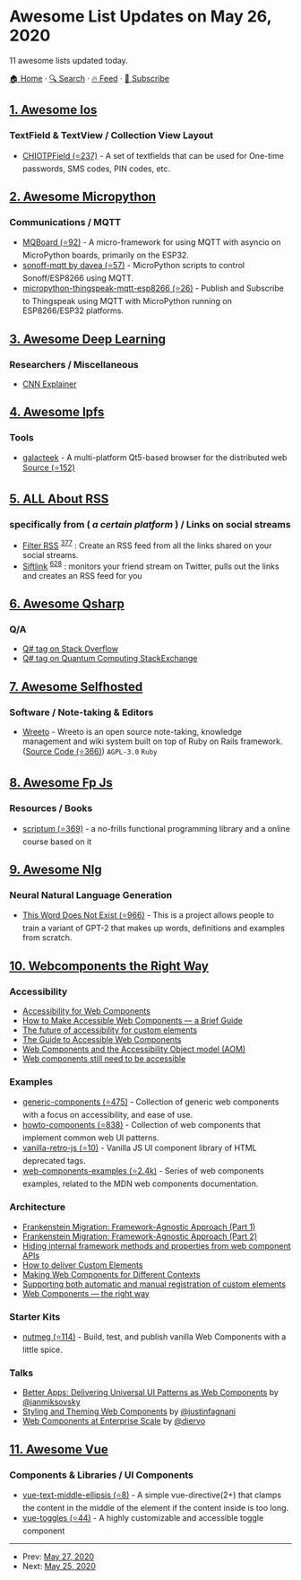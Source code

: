 # Awesome List Updates on May 26, 2020

11 awesome lists updated today.

[🏠 Home](/README.md) · [🔍 Search](https://www.trackawesomelist.com/search/) · [🔥 Feed](https://www.trackawesomelist.com/rss.xml) · [📮 Subscribe](https://trackawesomelist.us17.list-manage.com/subscribe?u=d2f0117aa829c83a63ec63c2f&id=36a103854c)



## [1. Awesome Ios](/content/vsouza/awesome-ios/README.md)

### TextField & TextView / Collection View Layout

*   [CHIOTPField (⭐237)](https://github.com/ChiliLabs/CHIOTPField) - A set of textfields that can be used for One-time passwords, SMS codes, PIN codes, etc.

## [2. Awesome Micropython](/content/mcauser/awesome-micropython/README.md)

### Communications / MQTT

*   [MQBoard (⭐92)](https://github.com/tve/mqboard) - A micro-framework for using MQTT with asyncio on MicroPython boards, primarily on the ESP32.
*   [sonoff-mqtt by davea (⭐57)](https://github.com/davea/sonoff-mqtt) - MicroPython scripts to control Sonoff/ESP8266 using MQTT.
*   [micropython-thingspeak-mqtt-esp8266 (⭐26)](https://github.com/miketeachman/micropython-thingspeak-mqtt-esp8266) - Publish and Subscribe to Thingspeak using MQTT with MicroPython running on ESP8266/ESP32 platforms.

## [3. Awesome Deep Learning](/content/ChristosChristofidis/awesome-deep-learning/README.md)

### Researchers / Miscellaneous

*   [CNN Explainer](https://poloclub.github.io/cnn-explainer/)

## [4. Awesome Ipfs](/content/ipfs/awesome-ipfs/README.md)

### Tools

*   [galacteek](https://galacteek.github.io) - A multi-platform Qt5-based browser for the distributed web [Source (⭐152)](https://github.com/pinnaculum/galacteek)

## [5. ALL About RSS](/content/AboutRSS/ALL-about-RSS/README.md)

### specifically from (  *a certain platform*  ) / Links on social streams

*   [Filter RSS](https://filterrss.com/) <sup>[377](https://t.me/s/aboutrss/377)</sup> : Create an RSS feed from all the links shared on your social streams.
*   [Siftlink](http://siftlinks.com/) <sup>[628](https://t.me/s/aboutrss/628)</sup> : monitors your friend stream on Twitter, pulls out the links and creates an RSS feed for you

## [6. Awesome Qsharp](/content/ebraminio/awesome-qsharp/README.md)

### Q/A

*   [Q# tag on Stack Overflow](https://stackoverflow.com/questions/tagged/q%23)
*   [Q# tag on Quantum Computing StackExchange](https://quantumcomputing.stackexchange.com/questions/tagged/q%23)

## [7. Awesome Selfhosted](/content/awesome-selfhosted/awesome-selfhosted/README.md)

### Software / Note-taking & Editors

*   [Wreeto](https://wreeto.com) - Wreeto is an open source note-taking, knowledge management and wiki system built on top of Ruby on Rails framework. ([Source Code (⭐366)](https://github.com/chrisvel/wreeto_official)) `AGPL-3.0` `Ruby`

## [8. Awesome Fp Js](/content/stoeffel/awesome-fp-js/README.md)

### Resources / Books

*   [scriptum (⭐369)](https://github.com/kongware/scriptum/blob/master/README.md) - a no-frills functional programming library and a online course based on it

## [9. Awesome Nlg](/content/accelerated-text/awesome-nlg/README.md)

### Neural Natural Language Generation

*   [This Word Does Not Exist (⭐966)](https://github.com/turtlesoupy/this-word-does-not-exist) - This is a project allows people to train a variant of GPT-2 that makes up words, definitions and examples from scratch.

## [10. Webcomponents the Right Way](/content/mateusortiz/webcomponents-the-right-way/README.md)

### Accessibility

*   [Accessibility for Web Components](https://developer.salesforce.com/blogs/2020/01/accessibility-for-web-components.html)
*   [How to Make Accessible Web Components — a Brief Guide](https://www.sitepoint.com/accessible-web-components/)
*   [The future of accessibility for custom elements](https://robdodson.me/the-future-of-accessibility-for-custom-elements/)
*   [The Guide to Accessible Web Components](https://www.erikkroes.nl/blog/accessibility/the-guide-to-accessible-web-components-draft/)
*   [Web Components and the Accessibility Object model (AOM)](https://www.24a11y.com/2019/web-components-and-the-aom/)
*   [Web components still need to be accessible](https://www.24a11y.com/2018/web-components-still-need-to-be-accessible/)

### Examples

*   [generic-components (⭐475)](https://github.com/thepassle/generic-components) - Collection of generic web components with a focus on accessibility, and ease of use.
*   [howto-components (⭐838)](https://github.com/GoogleChromeLabs/howto-components) - Collection of web components that implement common web UI patterns.
*   [vanilla-retro-js (⭐10)](https://github.com/martine-dowden/vanilla-retro-js) - Vanilla JS UI component library of HTML deprecated tags.
*   [web-components-examples (⭐2.4k)](https://github.com/mdn/web-components-examples) - Series of web components examples, related to the MDN web components documentation.

### Architecture

*   [Frankenstein Migration: Framework-Agnostic Approach (Part 1)](https://www.smashingmagazine.com/2019/09/frankenstein-migration-framework-agnostic-approach-part-1/)
*   [Frankenstein Migration: Framework-Agnostic Approach (Part 2)](https://www.smashingmagazine.com/2019/09/frankenstein-migration-framework-agnostic-approach-part-2/)
*   [Hiding internal framework methods and properties from web component APIs](https://component.kitchen/blog/posts/hiding-internal-framework-methods-and-properties-from-web-component-apis)
*   [How to deliver Custom Elements](https://medium.com/@WebReflection/how-to-deliver-custom-elements-702fae32d25c)
*   [Making Web Components for Different Contexts](https://css-tricks.com/making-web-components-for-different-contexts/)
*   [Supporting both automatic and manual registration of custom elements](https://component.kitchen/blog/posts/supporting-both-automatic-and-manual-registration-of-custom-elements)
*   [Web Components — the right way](https://equinusocio.dev/blog/web-components-the-right-way/)

### Starter Kits

*   [nutmeg (⭐114)](https://github.com/abraham/nutmeg) - Build, test, and publish vanilla Web Components with a little spice.

### Talks

*   [Better Apps: Delivering Universal UI Patterns as Web Components](https://youtu.be/mtHf7crZZIQ) by [@janmiksovsky](https://twitter.com/janmiksovsky)
*   [Styling and Theming Web Components](https://youtu.be/FM7ROEVPA4k) by [@justinfagnani](https://twitter.com/justinfagnani)
*   [Web Components at Enterprise Scale](https://youtu.be/iFp-P2UJT_Y) by [@diervo](https://twitter.com/diervo)

## [11. Awesome Vue](/content/vuejs/awesome-vue/README.md)

### Components & Libraries / UI Components

*   [vue-text-middle-ellipsis (⭐8)](https://github.com/Tardigrada777/vue-text-middle-ellipsis) - A simple vue-directive(2+) that clamps the content in the middle of the element if the content inside is too long.
*   [vue-toggles (⭐44)](https://github.com/juliandreas/vue-toggles) - A highly customizable and accessible toggle component

---

- Prev: [May 27, 2020](/content/2020/05/27/README.md)
- Next: [May 25, 2020](/content/2020/05/25/README.md)